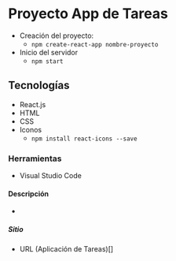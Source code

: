 # Proyecto App de Tareas
- Creación del proyecto:
    - `npm create-react-app nombre-proyecto`
- Inicio del servidor
    - `npm start`

## Tecnologías
- React.js
- HTML
- CSS
- Iconos
    - `npm install react-icons --save`

### Herramientas
- Visual Studio Code

#### Descripción
-

##### Sitio
- URL (Aplicación de Tareas)[]